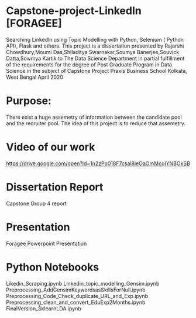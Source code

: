 # Capstone-project-LinkedIn [FORAGEE]
Searching Linkedln using Topic Modelling with Python, Selenium ( Python API), Flask and others.
This project is a dissertation presented by Rajarshi Chowdhury,Moumi Das,Shiladitya Swarnakar,Soumya Banerjee,Souvick Datta,Sowmya Kartik to
The Data Science Department in partial fulfillment of the requirements
for the degree of
Post Graduate Program in Data Science
in the subject of
Capstone Project
Praxis Business School
Kolkata, West Bengal
April 2020

# Purpose:
There exist a huge assemetry of information between the candidate pool and the recruiter pool. The idea of this project is to reduce that assemetry.

# Video of our work
https://drive.google.com/open?id=1n2zPo018F7csal8ieOaOmMcoIYNBOkSB

# Dissertation Report
Capstone Group 4 report

# Presentation
Foragee Powerpoint Presentation

# Python Notebooks
Likedin_Scraping.ipynb
Linkedin_topic_modelling_Gensim.ipynb
Preprocessing_AddGensimKeywordsasSkillsForNull.ipynb
Preprocessing_Code_Check_duplicate_URL_and_Exp.ipynb
Preprocessing_clean_and_convert_EduExp2Months.ipynb
FinalVersion_SklearnLDA.ipynb
